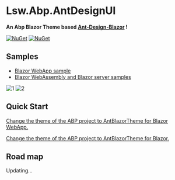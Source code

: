 # Lsw.Abp.AntDesignUI

**An Abp Blazor Theme based [Ant-Design-Blazor](https://github.com/ant-design-blazor/ant-design-blazor) !**

[![NuGet](https://img.shields.io/nuget/v/Lsw.Abp.AntDesignUI.svg)](https://www.nuget.org/packages/Lsw.Abp.AntDesignUI/)
[![NuGet](https://img.shields.io/nuget/dt/Lsw.Abp.AntDesignUI.svg)](https://www.nuget.org/packages/Lsw.Abp.AntDesignUI/)

## Samples

* [Blazor WebApp sample](/samples/BookStoreWebApp/)
* [Blazor WebAssembly and Blazor server samples](/samples/BookStore/)

![1](img/1.png)
![2](img/2.png)

## Quick Start

[Change the theme of the ABP project to AntBlazorTheme for Blazor WebApp.](./README.WebApp.md)

[Change the theme of the ABP project to AntBlazorTheme for Blazor.](./README.Blazor.md)

## Road map

Updating...

